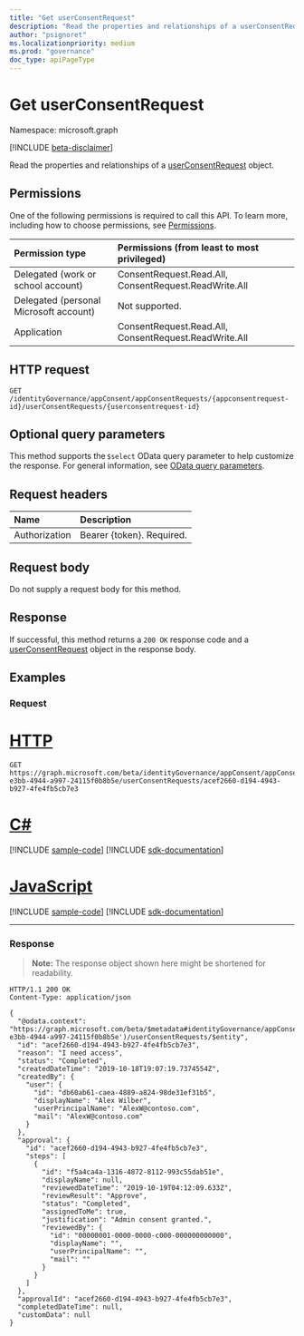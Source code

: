 ```yaml
---
title: "Get userConsentRequest"
description: "Read the properties and relationships of a userConsentRequest object."
author: "psignoret"
ms.localizationpriority: medium
ms.prod: "governance"
doc_type: apiPageType
---
```


# Get userConsentRequest
Namespace: microsoft.graph

[!INCLUDE [beta-disclaimer](../../includes/beta-disclaimer.md)]

Read the properties and relationships of a [userConsentRequest](../resources/userconsentrequest.md) object.

## Permissions
One of the following permissions is required to call this API. To learn more, including how to choose permissions, see [Permissions](/graph/permissions-reference).

|Permission type|Permissions (from least to most privileged)|
|:---|:---|
|Delegated (work or school account)|ConsentRequest.Read.All, ConsentRequest.ReadWrite.All|
|Delegated (personal Microsoft account)|Not supported.|
|Application|ConsentRequest.Read.All, ConsentRequest.ReadWrite.All|

## HTTP request

<!-- {
  "blockType": "ignored"
}
-->
``` http
GET /identityGovernance/appConsent/appConsentRequests/{appconsentrequest-id}/userConsentRequests/{userconsentrequest-id}
```

## Optional query parameters
This method supports the `$select` OData query parameter to help customize the response. For general information, see [OData query parameters](/graph/query-parameters).

## Request headers
|Name|Description|
|:---|:---|
|Authorization|Bearer {token}. Required.|

## Request body
Do not supply a request body for this method.

## Response

If successful, this method returns a `200 OK` response code and a [userConsentRequest](../resources/userconsentrequest.md) object in the response body.

## Examples

### Request

# [HTTP](#tab/http)
<!-- {
  "blockType": "request",
  "name": "get_userconsentrequest"
}
-->
``` http
GET https://graph.microsoft.com/beta/identityGovernance/appConsent/appConsentRequests/ee245379-e3bb-4944-a997-24115f0b8b5e/userConsentRequests/acef2660-d194-4943-b927-4fe4fb5cb7e3
```

# [C#](#tab/csharp)
[!INCLUDE [sample-code](../includes/snippets/csharp/get-userconsentrequest-csharp-snippets.md)]
[!INCLUDE [sdk-documentation](../includes/snippets/snippets-sdk-documentation-link.md)]

# [JavaScript](#tab/javascript)
[!INCLUDE [sample-code](../includes/snippets/javascript/get-userconsentrequest-javascript-snippets.md)]
[!INCLUDE [sdk-documentation](../includes/snippets/snippets-sdk-documentation-link.md)]

---

### Response
>**Note:** The response object shown here might be shortened for readability.
<!-- {
  "blockType": "response",
  "truncated": true,
  "@odata.type": "microsoft.graph.userConsentRequest"
}
-->
``` http
HTTP/1.1 200 OK
Content-Type: application/json

{
  "@odata.context": "https://graph.microsoft.com/beta/$metadata#identityGovernance/appConsent/appConsentRequests('ee245379-e3bb-4944-a997-24115f0b8b5e')/userConsentRequests/$entity",
  "id": "acef2660-d194-4943-b927-4fe4fb5cb7e3",
  "reason": "I need access",
  "status": "Completed",
  "createdDateTime": "2019-10-18T19:07:19.7374554Z",
  "createdBy": {
    "user": {
      "id": "db60ab61-caea-4889-a824-98de31ef31b5",
      "displayName": "Alex Wilber",
      "userPrincipalName": "AlexW@contoso.com",
      "mail": "AlexW@contoso.com"
    }
  },
  "approval": {
    "id": "acef2660-d194-4943-b927-4fe4fb5cb7e3",
    "steps": [
      {
        "id": "f5a4ca4a-1316-4872-8112-993c55dab51e",
        "displayName": null,
        "reviewedDateTime": "2019-10-19T04:12:09.633Z",
        "reviewResult": "Approve",
        "status": "Completed",
        "assignedToMe": true,
        "justification": "Admin consent granted.",
        "reviewedBy": {
          "id": "00000001-0000-0000-c000-000000000000",
          "displayName": "",
          "userPrincipalName": "",
          "mail": ""
        }
      }
    ]
  },
  "approvalId": "acef2660-d194-4943-b927-4fe4fb5cb7e3",
  "completedDateTime": null,
  "customData": null
}
```
